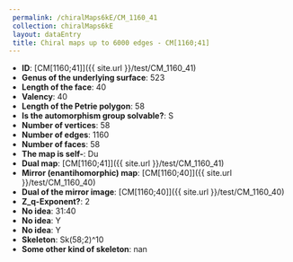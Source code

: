 ```yaml
--- 
 permalink: /chiralMaps6kE/CM_1160_41 
 collection: chiralMaps6kE
 layout: dataEntry
 title: Chiral maps up to 6000 edges - CM[1160;41]
---
```


- **ID**: [CM[1160;41]]({{ site.url }}/test/CM_1160_41)
- **Genus of the underlying surface**: 523
- **Length of the face**: 40
- **Valency**: 40
- **Length of the Petrie polygon**: 58
- **Is the automorphism group solvable?**: S
- **Number of vertices**: 58
- **Number of edges**: 1160
- **Number of faces**: 58
- **The map is self-**: Du
- **Dual map**: [CM[1160;41]]({{ site.url }}/test/CM_1160_41)
- **Mirror (enantihomorphic) map**: [CM[1160;40]]({{ site.url }}/test/CM_1160_40)
- **Dual of the mirror image**: [CM[1160;40]]({{ site.url }}/test/CM_1160_40)
- **Z_q-Exponent?**: 2
- **No idea**:  31:40
- **No idea**: Y
- **No idea**: Y
- **Skeleton**: Sk(58;2)^10
- **Some other kind of skeleton**: nan
